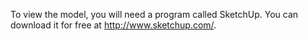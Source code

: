 To view the model, you will need a program called SketchUp. You can download it for free at http://www.sketchup.com/.
